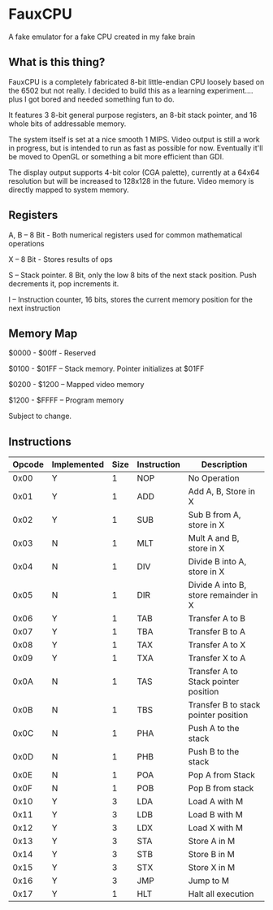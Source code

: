 ﻿# FauxCPU

A fake emulator for a fake CPU created in my fake brain

## What is this thing?

FauxCPU is a completely fabricated 8-bit little-endian CPU loosely based on the 6502 but not really. I decided to build this as a learning experiment.... plus I got bored and needed something fun to do. 

It features 3 8-bit general purpose registers, an 8-bit stack pointer, and 16 whole bits of addressable memory. 

The system itself is set at a nice smooth 1 MIPS. Video output is still a work in progress, but is intended to run as fast as possible for now. Eventually it'll be moved to OpenGL or something a bit more efficient than GDI. 

The display output supports 4-bit color (CGA palette), currently at a 64x64 resolution but will be increased to 128x128 in the future. Video memory is directly mapped to system memory. 

## Registers

A, B – 8 Bit - Both numerical registers used for common mathematical operations

X – 8 Bit - Stores results of ops

S – Stack pointer. 8 Bit, only the low 8 bits of the  next stack position. Push decrements it, pop increments it. 

I – Instruction counter, 16 bits, stores the current memory position for the next instruction 


## Memory Map

$0000 - $00ff - Reserved

$0100 - $01FF – Stack memory. Pointer initializes at $01FF

$0200 - $1200 – Mapped video memory

$1200 - $FFFF – Program memory

Subject to change. 

## Instructions

| Opcode | Implemented | Size | Instruction | Description |
|--------|-------------|------|-------------|-------------|
|0x00  | Y    | 1  | NOP  | No Operation |
|0x01  | Y    | 1  | ADD  | Add A, B, Store in X |
|0x02  | Y    | 1  | SUB  | Sub B from A, store in X |
|0x03  | N    | 1  | MLT  | Mult A and B, store in X |
|0x04  | N    | 1  | DIV  | Divide B into A, store in X |
|0x05  | N    | 1  | DIR  | Divide A into B, store remainder in X |
|0x06  | Y    | 1  | TAB  | Transfer A to B |
|0x07  | Y    | 1  | TBA  | Transfer B to A |
|0x08  | Y    | 1  | TAX  | Transfer A to X |
|0x09  | Y    | 1  | TXA  | Transfer X to A |
|0x0A  | N    | 1  | TAS  | Transfer A to Stack pointer position |
|0x0B  | N    | 1  | TBS  | Transfer B to stack pointer position |
|0x0C  | N    | 1  | PHA  | Push A to the stack |
|0x0D  | N    | 1  | PHB  | Push B to the stack |
|0x0E  | N    | 1  | POA  | Pop A from Stack |
|0x0F  | N    | 1  | POB  | Pop B from stack |
|0x10  | Y    | 3  | LDA  | Load A with M |
|0x11  | Y    | 3  | LDB  | Load B with M |
|0x12  | Y    | 3  | LDX  | Load X with M |
|0x13  | Y    | 3  | STA  | Store A in M |
|0x14  | Y    | 3  | STB  | Store B in M |
|0x15  | Y    | 3  | STX  | Store X in M |
|0x16  | Y    | 3  | JMP  | Jump to M |
|0x17  | Y    | 1  | HLT  | Halt all execution |